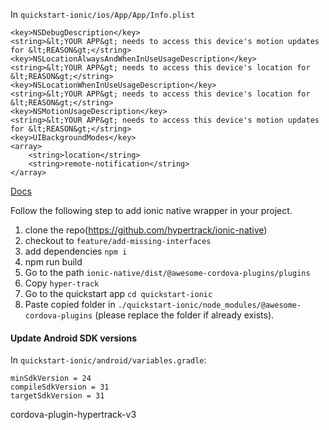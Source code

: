 In ```quickstart-ionic/ios/App/App/Info.plist```

```
<key>NSDebugDescription</key>
<string>&lt;YOUR APP&gt; needs to access this device's motion updates for &lt;REASON&gt;</string>
<key>NSLocationAlwaysAndWhenInUseUsageDescription</key>
<string>&lt;YOUR APP&gt; needs to access this device's location for &lt;REASON&gt;</string>
<key>NSLocationWhenInUseUsageDescription</key>
<string>&lt;YOUR APP&gt; needs to access this device's location for &lt;REASON&gt;</string>
<key>NSMotionUsageDescription</key>
<string>&lt;YOUR APP&gt; needs to access this device's motion updates for &lt;REASON&gt;</string>
<key>UIBackgroundModes</key>
<array>
    <string>location</string>
    <string>remote-notification</string>
</array>
```

[Docs](https://hypertrack.com/docs/install-sdk-ionic)

Follow the following step to add ionic native wrapper in your project.
1. clone the repo(https://github.com/hypertrack/ionic-native)
2. checkout to ```feature/add-missing-interfaces``` 
3. add dependencies ```npm i```
4. npm run build
5. Go to the path ```ionic-native/dist/@awesome-cordova-plugins/plugins```
6. Copy ```hyper-track```
7. Go to the quickstart app ```cd quickstart-ionic```
8. Paste copied folder in ```./quickstart-ionic/node_modules/@awesome-cordova-plugins``` (please replace the folder if already exists).  

#### Update Android SDK versions

In ```quickstart-ionic/android/variables.gradle```:

```
minSdkVersion = 24
compileSdkVersion = 31
targetSdkVersion = 31
```

cordova-plugin-hypertrack-v3